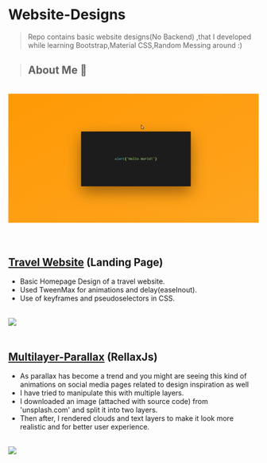 # Website-Designs
> Repo contains basic website designs(No Backend) ,that I developed while learning Bootstrap,Material CSS,Random Messing around :)

> ## About Me :grimacing: 
<br>
<img src="images/buisness-card.gif" width=650px>
<br><br><br>

## [Travel Website](Travel-Website1/index.html) (Landing Page)
<ul>
<li> Basic Homepage Design of a travel website.
<li> Used TweenMax for animations and delay(easeInout).
<li> Use of keyframes and pseudoselectors in CSS.
</ul>
<br>
<img src="images/travel-website.gif" width=650px>
<br><br>

## [Multilayer-Parallax](Multi-Parallax/index.html) (RellaxJs)
<ul>
<li> As parallax has become a trend and you might are seeing this kind of animations on social media pages related to design inspiration as well
<li>I have tried to manipulate this with multiple layers.
<li>I downloaded an image (attached with source code) from 'unsplash.com' and split it into two layers.
<li>Then after, I rendered clouds and text layers to make it look more realistic and for better user experience.  
</ul>
<br>
<img src="images/multiparallax.gif" width=650px>
